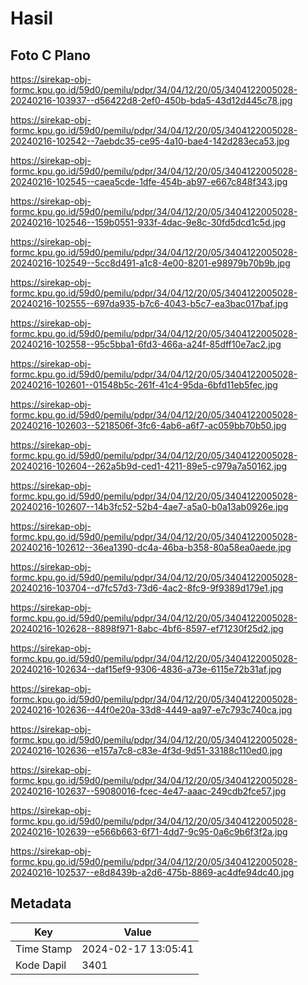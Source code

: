 # Hasil

## Foto C Plano

https://sirekap-obj-formc.kpu.go.id/59d0/pemilu/pdpr/34/04/12/20/05/3404122005028-20240216-103937--d56422d8-2ef0-450b-bda5-43d12d445c78.jpg

https://sirekap-obj-formc.kpu.go.id/59d0/pemilu/pdpr/34/04/12/20/05/3404122005028-20240216-102542--7aebdc35-ce95-4a10-bae4-142d283eca53.jpg

https://sirekap-obj-formc.kpu.go.id/59d0/pemilu/pdpr/34/04/12/20/05/3404122005028-20240216-102545--caea5cde-1dfe-454b-ab97-e667c848f343.jpg

https://sirekap-obj-formc.kpu.go.id/59d0/pemilu/pdpr/34/04/12/20/05/3404122005028-20240216-102546--159b0551-933f-4dac-9e8c-30fd5dcd1c5d.jpg

https://sirekap-obj-formc.kpu.go.id/59d0/pemilu/pdpr/34/04/12/20/05/3404122005028-20240216-102549--5cc8d491-a1c8-4e00-8201-e98979b70b9b.jpg

https://sirekap-obj-formc.kpu.go.id/59d0/pemilu/pdpr/34/04/12/20/05/3404122005028-20240216-102555--697da935-b7c6-4043-b5c7-ea3bac017baf.jpg

https://sirekap-obj-formc.kpu.go.id/59d0/pemilu/pdpr/34/04/12/20/05/3404122005028-20240216-102558--95c5bba1-6fd3-466a-a24f-85dff10e7ac2.jpg

https://sirekap-obj-formc.kpu.go.id/59d0/pemilu/pdpr/34/04/12/20/05/3404122005028-20240216-102601--01548b5c-261f-41c4-95da-6bfd11eb5fec.jpg

https://sirekap-obj-formc.kpu.go.id/59d0/pemilu/pdpr/34/04/12/20/05/3404122005028-20240216-102603--5218506f-3fc6-4ab6-a6f7-ac059bb70b50.jpg

https://sirekap-obj-formc.kpu.go.id/59d0/pemilu/pdpr/34/04/12/20/05/3404122005028-20240216-102604--262a5b9d-ced1-4211-89e5-c979a7a50162.jpg

https://sirekap-obj-formc.kpu.go.id/59d0/pemilu/pdpr/34/04/12/20/05/3404122005028-20240216-102607--14b3fc52-52b4-4ae7-a5a0-b0a13ab0926e.jpg

https://sirekap-obj-formc.kpu.go.id/59d0/pemilu/pdpr/34/04/12/20/05/3404122005028-20240216-102612--36ea1390-dc4a-46ba-b358-80a58ea0aede.jpg

https://sirekap-obj-formc.kpu.go.id/59d0/pemilu/pdpr/34/04/12/20/05/3404122005028-20240216-103704--d7fc57d3-73d6-4ac2-8fc9-9f9389d179e1.jpg

https://sirekap-obj-formc.kpu.go.id/59d0/pemilu/pdpr/34/04/12/20/05/3404122005028-20240216-102628--8898f971-8abc-4bf6-8597-ef71230f25d2.jpg

https://sirekap-obj-formc.kpu.go.id/59d0/pemilu/pdpr/34/04/12/20/05/3404122005028-20240216-102634--daf15ef9-9306-4836-a73e-6115e72b31af.jpg

https://sirekap-obj-formc.kpu.go.id/59d0/pemilu/pdpr/34/04/12/20/05/3404122005028-20240216-102636--44f0e20a-33d8-4449-aa97-e7c793c740ca.jpg

https://sirekap-obj-formc.kpu.go.id/59d0/pemilu/pdpr/34/04/12/20/05/3404122005028-20240216-102636--e157a7c8-c83e-4f3d-9d51-33188c110ed0.jpg

https://sirekap-obj-formc.kpu.go.id/59d0/pemilu/pdpr/34/04/12/20/05/3404122005028-20240216-102637--59080016-fcec-4e47-aaac-249cdb2fce57.jpg

https://sirekap-obj-formc.kpu.go.id/59d0/pemilu/pdpr/34/04/12/20/05/3404122005028-20240216-102639--e566b663-6f71-4dd7-9c95-0a6c9b6f3f2a.jpg

https://sirekap-obj-formc.kpu.go.id/59d0/pemilu/pdpr/34/04/12/20/05/3404122005028-20240216-102537--e8d8439b-a2d6-475b-8869-ac4dfe94dc40.jpg


## Metadata

| Key        | Value               |
| ---------- | ------------------- |
| Time Stamp | 2024-02-17 13:05:41 |
| Kode Dapil | 3401                |



